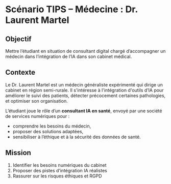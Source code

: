 # Scénario TIPS – Médecine : Dr. Laurent Martel

## Objectif
Mettre l’étudiant en situation de consultant digital chargé d’accompagner un médecin dans l’intégration de l’IA dans son cabinet médical.

## Contexte
Le Dr. Laurent Martel est un médecin généraliste expérimenté qui dirige un cabinet en région semi-rurale. Il s'intéresse à l'intégration d'outils d’IA pour améliorer le suivi des patients, détecter précocement certaines pathologies, et optimiser son organisation.

L’étudiant joue le rôle d’un **consultant IA en santé**, envoyé par une société de services numériques pour :
- comprendre les besoins du médecin,
- proposer des solutions adaptées,
- sensibiliser à l’éthique et à la sécurité des données de santé.

## Mission
1. Identifier les besoins numériques du cabinet
2. Proposer des pistes d’intégration IA réalistes
3. Rassurer sur les risques éthiques et RGPD
